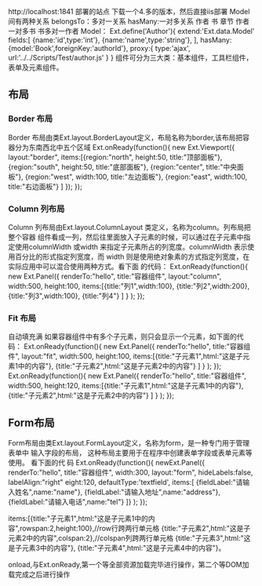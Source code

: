  http://localhost:1841 部署的站点
下载一个4.多的版本，然后直接iis部署
Model间有两种关系
belongsTo：多对一关系
hasMany:一对多关系
作者 书 章节 作者一对多书 书多对一作者
Model：
Ext.define('Author'){
         extend:'Ext.data.Model'
         fields:[
         {name:'id',type:'int'},
         {name:'name',type:'string'},
],
       hasMany:{model:'Book',foreignKey:'authorId'},
       proxy:{
            type:'ajax',
            url:'../../Scripts/Test/author.js'
}
}
组件可分为三大类：基本组件，工具栏组件，表单及元素组件。
## 布局 ##
### Border 布局 ###
Border 布局由类Ext.layout.BorderLayout定义，布局名称为border,该布局把容器分为东南西北中五个区域
Ext.onReady(function(){
  new Ext.Viewport({
  layout:"border",
  items:[{region:"north",
  height:50,
  title:"顶部面板"},
  {region:"south",
  height:50,
  title:"底部面板"},
 {region:"center",
 title:"中央面板"},
 {region:"west",
 width:100,
 title:"左边面板"},
 {region:"east",
 width:100,
 title:"右边面板"}
 ]
});
});

### Column 列布局 ###
Column 列布局由Ext.layout.ColumnLayout 类定义，名称为column。列布局把整个容器
组件看成一列，然后往里面放入子元素的时候，可以通过在子元素中指定使用columnWidth
或width 来指定子元素所占的列宽度。columnWidth 表示使用百分比的形式指定列宽度，而
width 则是使用绝对象素的方式指定列宽度，在实际应用中可以混合使用两种方式。看下面
的代码：
Ext.onReady(function(){
   new Ext.Panel({
   renderTo:"hello",
   title:"容器组件",
   layout:"column",
   width:500,
   height:100,
   items:[{title:"列1",width:100},
{title:"列2",width:200},
{title:"列3",width:100},
{title:"列4"}
]
}
);
});
### Fit 布局 ###
自动填充满
如果容器组件中有多个子元素，则只会显示一个元素，如下面的代码：
Ext.onReady(function(){
   new Ext.Panel({
   renderTo:"hello",
   title:"容器组件",
   layout:"fit",
   width:500,
   height:100,
   items:[{title:"子元素1",html:"这是子元素1中的内容"},
{title:"子元素2",html:"这是子元素2中的内容"}
] }
);
});
Ext.onReady(function(){
  new Ext.Panel({
  renderTo:"hello",
  title:"容器组件",
  width:500,
  height:120,
  items:[{title:"子元素1",html:"这是子元素1中的内容"},
{title:"子元素2",html:"这是子元素2中的内容"}
] }
);
});
## Form布局 ##
Form布局由类Ext.layout.FormLayout定义，名称为form，是一种专门用于管理表单中
输入字段的布局， 这种布局主要用于在程序中创建表单字段或表单元素等使用。 看下面的代
码
Ext.onReady(function(){
  newExt.Panel({
  renderTo:"hello",
  title:"容器组件",
  width:300,
  layout:"form",
  hideLabels:false,
  labelAlign:"right"
  eight:120,
  defaultType:'textfield',
  items:[
{fieldLabel:"请输入姓名",name:"name"},
{fieldLabel:"请输入地址",name:"address"},
{fieldLabel:"请输入电话",name:"tel"}
]}
);
});

items:[{title:"子元素1",html:"这是子元素1中的内容",rowspan:2,height:100},//row行跨两行单元格
{title:"子元素2",html:"这是子元素2中的内容",colspan:2},//colspan列跨两行单元格
{title:"子元素3",html:"这是子元素3中的内容"},
{title:"子元素4",html:"这是子元素4中的内容"}。

onload,与Ext.onReady,第一个等全部资源加载完毕进行操作，第二个等DOM加载完成之后进行操作
